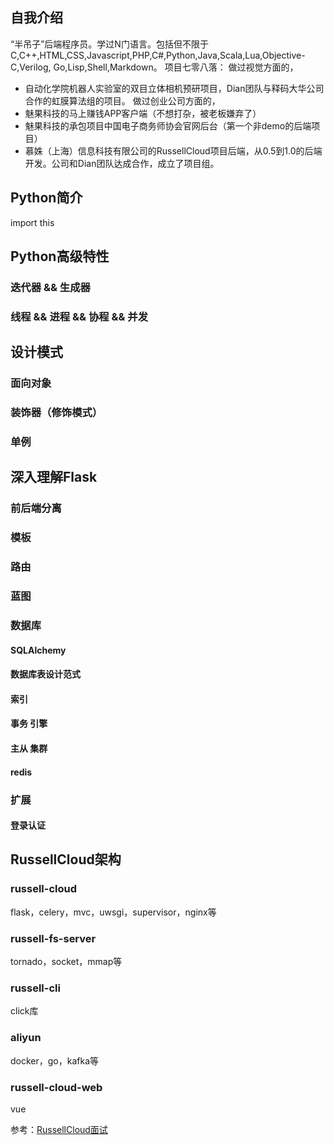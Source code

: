 ## 自我介绍
“半吊子”后端程序员。学过N门语言。包括但不限于C,C++,HTML,CSS,Javascript,PHP,C#,Python,Java,Scala,Lua,Objective-C,Verilog, Go,Lisp,Shell,Markdown。
项目七零八落：
做过视觉方面的，
- 自动化学院机器人实验室的双目立体相机预研项目，Dian团队与释码大华公司合作的虹膜算法组的项目。
  做过创业公司方面的，
- 魅果科技的马上赚钱APP客户端（不想打杂，被老板嫌弃了）
- 魅果科技的承包项目中国电子商务师协会官网后台（第一个非demo的后端项目）
- 慕姝（上海）信息科技有限公司的RussellCloud项目后端，从0.5到1.0的后端开发。公司和Dian团队达成合作，成立了项目组。

## Python简介

import this

## Python高级特性
### 迭代器 && 生成器
### 线程 && 进程 && 协程 && 并发
## 设计模式
### 面向对象
### 装饰器（修饰模式）
### 单例

## 深入理解Flask
### 前后端分离
### 模板
### 路由
### 蓝图
### 数据库
#### SQLAlchemy
#### 数据库表设计范式
#### 索引
#### 事务 引擎
#### 主从 集群
#### redis

### 扩展
#### 登录认证

## RussellCloud架构
### russell-cloud 

flask，celery，mvc，uwsgi，supervisor，nginx等

### russell-fs-server

tornado，socket，mmap等

### russell-cli

click库

### aliyun

docker，go，kafka等

### russell-cloud-web

vue



参考：[RussellCloud面试](./RussellCloud_Python研发工程师实习面经.md)